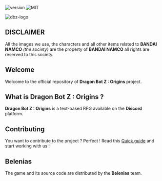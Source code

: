 ![version](https://img.shields.io/badge/version-2.1.0-orange.svg)
![MIT](https://img.shields.io/github/license/DrLarck/discordballz-origins)

![dbz-logo](https://i.imgur.com/8dDHHm7.png)


## DISCLAIMER
All the images we use, the characters and all other items related to **BANDAI NAMCO** *(the society)* are the property of **BANDAI NAMCO** all rights are reserved to this society.


## Welcome  
Welcome to the official repository of **Dragon Bot Z : Origins** project.

## What is Dragon Bot Z : Origins ?
**Dragon Bot Z : Origins** is a text-based RPG available on the **Discord** platform.

## Contributing
You want to contribute to the project ? Perfect ! Read this [Quick guide](CONTRIBUTE.md) and start working with us !


## Belenias

The game and its source code are distributed by the **Belenias** team.
